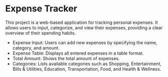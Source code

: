 # Expense Tracker
This project is a web-based application for tracking personal expenses. It allows users to input, categorize, and view their expenses, providing a clear overview of their spending habits.

- Expense Input: Users can add new expenses by specifying the name, category, and amount.
- Expense Table: Displays all entered expenses in a table format.
- Total Amount: Shows the total amount of expenses.
- Categories: Lists available categories such as Shopping, Entertainment, Bills & Utilities, Education, Transportation, Food, and Health & Wellness.
